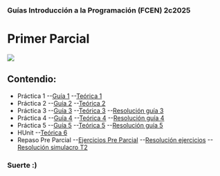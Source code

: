 ### Guías Introducción a la Programación (FCEN) 2c2025

# Primer Parcial

![](https://www.pngitem.com/pimgs/m/165-1656758_haskell-programming-language-logo-hd-png-download.png)
## Contendio:
- Práctica 1
--[Guía 1](https://github.com/Marto-ZZ/IP-2c2025/blob/main/Haskell/Enunciados%20Gu%C3%ADas/Gu%C3%ADa%201.pdf)
--[Teórica 1](https://github.com/Marto-ZZ/IP-2c2025/blob/main/Haskell/Te%C3%B3ricas/Te%C3%B3rico%201.pdf)
- Práctica 2
--[Guía 2](https://github.com/Marto-ZZ/IP-2c2025/blob/main/Haskell/Enunciados%20Gu%C3%ADas/Gu%C3%ADa%202.pdf)
--[Teórica 2](https://github.com/Marto-ZZ/IP-2c2025/blob/main/Haskell/Te%C3%B3ricas/Te%C3%B3rico%202.pdf)
- Práctica 3
--[Guía 3](https://github.com/Marto-ZZ/IP-2c2025/blob/main/Haskell/Enunciados%20Gu%C3%ADas/Gu%C3%ADa%203.pdf)
--[Teórica 3](https://github.com/Marto-ZZ/IP-2c2025/blob/main/Haskell/Te%C3%B3ricas/Te%C3%B3rico%203.pdf)
--[Resolución guía 3](https://github.com/Marto-ZZ/IP-2c2025/blob/main/Haskell/guias%20resueltas/guia3.hs)
- Práctica 4
--[Guía 4](https://github.com/Marto-ZZ/IP-2c2025/blob/main/Haskell/Enunciados%20Gu%C3%ADas/Gu%C3%ADa%204.pdf)
--[Teórica 4](https://github.com/Marto-ZZ/IP-2c2025/blob/main/Haskell/Te%C3%B3ricas/Te%C3%B3rico%204.pdf)
--[Resolución guía 4](https://github.com/Marto-ZZ/IP-2c2025/blob/main/Haskell/guias%20resueltas/guia4.hs)
- Práctica 5
--[Guía 5](https://github.com/Marto-ZZ/IP-2c2025/blob/main/Haskell/Enunciados%20Gu%C3%ADas/Gu%C3%ADa%205.pdf)
--[Teórica 5](https://github.com/Marto-ZZ/IP-2c2025/blob/main/Haskell/Te%C3%B3ricas/Te%C3%B3rico%205.pdf)
--[Resolución guía 5](https://github.com/Marto-ZZ/IP-2c2025/blob/main/Haskell/guias%20resueltas/guia5.hs)
- HUnit
--[Teórica 6](https://github.com/Marto-ZZ/IP-2c2025/blob/main/Haskell/Te%C3%B3ricas/Te%C3%B3rico%206.pdf)
- Repaso Pre Parcial
--[Ejercicios Pre Parcial](https://github.com/Marto-ZZ/IP-2c2025/blob/main/Haskell/Enunciados%20Gu%C3%ADas/Ejercicios%20Parcial%201.pdf)
--[Resolución ejercicios](https://github.com/Marto-ZZ/IP-2c2025/blob/main/Haskell/Ejercicios_Parciales.hs)
--[Resolución simulacro T2](https://github.com/Marto-ZZ/IP-2c2025/blob/main/Haskell/Simulacro.hs)

### Suerte :)
